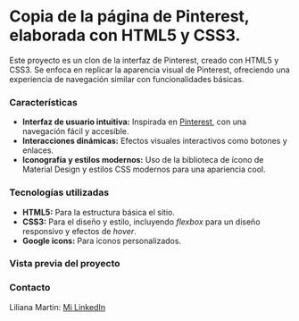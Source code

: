 # Copia de la página de Pinterest, elaborada con HTML5 y CSS3.
Este  proyecto es un clon de la interfaz de Pinterest, creado con HTML5 y CSS3. Se enfoca en replicar la aparencia visual de Pinterest, ofreciendo una experiencia de navegación similar con funcionalidades básicas. 

### Características
+ **Interfaz de usuario intuitiva:** Inspirada en [Pinterest](https://www.pinterest.es), con una navegación fácil y accesible.
+ **Interacciones dinámicas:** Efectos visuales interactivos como botones y enlaces.
+ **Iconografía y estilos modernos:** Uso de la biblioteca de ícono de Material Design y estilos CSS modernos para una apariencia cool.

### Tecnologías utilizadas
+ **HTML5:** Para la estructura básica el sitio.
+ **CSS3:** Para el diseño y estilo, incluyendo _flexbox_ para un diseño responsivo y efectos de _hover_.
+ **Google icons:** Para iconos personalizados.

### Vista previa del proyecto

### Contacto
Liliana Martin: [Mi LinkedIn]()
